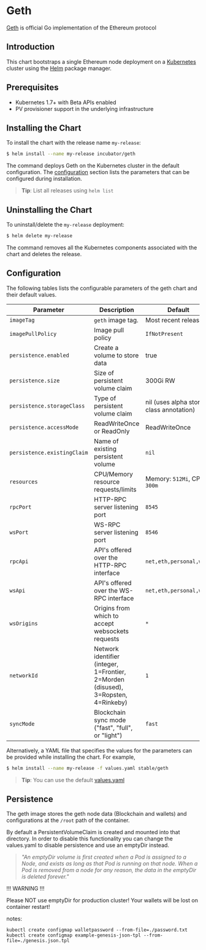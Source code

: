 # Geth

[Geth](https://geth.ethereum.org) is official Go implementation of the Ethereum protocol

## Introduction

This chart bootstraps a single Ethereum node deployment on a [Kubernetes](http://kubernetes.io) cluster using the [Helm](https://helm.sh) package manager.

## Prerequisites

- Kubernetes 1.7+ with Beta APIs enabled
- PV provisioner support in the underlying infrastructure

## Installing the Chart

To install the chart with the release name `my-release`:

```bash
$ helm install --name my-release incubator/geth
```

The command deploys Geth on the Kubernetes cluster in the default configuration.
The [configuration](#configuration) section lists the parameters that can be configured during installation.

> **Tip**: List all releases using `helm list`

## Uninstalling the Chart

To uninstall/delete the `my-release` deployment:

```bash
$ helm delete my-release
```

The command removes all the Kubernetes components associated with the chart and deletes the release.

## Configuration

The following tables lists the configurable parameters of the geth chart and their default values.

| Parameter                  | Description                        | Default                                                    |
| -----------------------    | ---------------------------------- | ---------------------------------------------------------- |
| `imageTag`                 | `geth` image tag.                  | Most recent release                                        |
| `imagePullPolicy`          | Image pull policy                  | `IfNotPresent`                                             |                                               |
| `persistence.enabled`      | Create a volume to store data      | true                                                       |
| `persistence.size`         | Size of persistent volume claim    | 300Gi RW                                                    |
| `persistence.storageClass` | Type of persistent volume claim    | nil  (uses alpha storage class annotation)                 |
| `persistence.accessMode`   | ReadWriteOnce or ReadOnly          | ReadWriteOnce                                              |
| `persistence.existingClaim`| Name of existing persistent volume | `nil`                                                      |
| `resources`                | CPU/Memory resource requests/limits| Memory: `512Mi`, CPU: `300m`                               |
| `rpcPort`                  | HTTP-RPC server listening port     | `8545`                                                     |
| `wsPort`                   | WS-RPC server listening port       | `8546`                                                     |
| `rpcApi`                   | API's offered over the HTTP-RPC interface | `net,eth,personal,web3`                             |
| `wsApi`                    | API's offered over the WS-RPC interface   | `net,eth,personal,web3`                             |
| `wsOrigins`                | Origins from which to accept websockets requests   | `*`                                        |
| `networkId`                | Network identifier (integer, 1=Frontier, 2=Morden (disused), 3=Ropsten, 4=Rinkeby) | `1`       |
| `syncMode`                 | Blockchain sync mode ("fast", "full", or "light")     | `fast`                                  |


Alternatively, a YAML file that specifies the values for the parameters can be provided while installing the chart. For example,

```bash
$ helm install --name my-release -f values.yaml stable/geth
```

> **Tip**: You can use the default [values.yaml](values.yaml)

## Persistence

The geth image stores the geth node data (Blockchain and wallets) and configurations at the `/root` path of the container.

By default a PersistentVolumeClaim is created and mounted into that directory. In order to disable this functionality
you can change the values.yaml to disable persistence and use an emptyDir instead.

> *"An emptyDir volume is first created when a Pod is assigned to a Node, and exists as long as that Pod is running on that node. When a Pod is removed from a node for any reason, the data in the emptyDir is deleted forever."*

!!! WARNING !!!

Please NOT use emptyDir for production cluster! Your wallets will be lost on container restart!

notes:

```
kubectl create configmap walletpassword --from-file=./password.txt
kubectl create configmap example-genesis-json-tpl --from-file=./genesis.json.tpl
```
